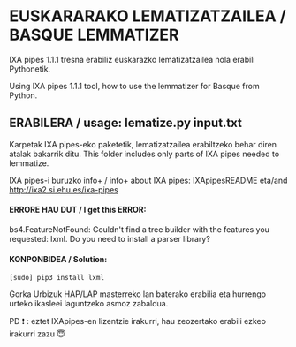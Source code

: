 # EUSKARARAKO LEMATIZATZAILEA / BASQUE LEMMATIZER

IXA pipes 1.1.1 tresna erabiliz euskarazko lematizatzailea nola erabili Pythonetik.

Using IXA pipes 1.1.1 tool, how to use the lemmatizer for Basque from Python.

## ERABILERA / usage: lematize.py input.txt

Karpetak IXA pipes-eko paketetik, lematizatzailea erabiltzeko behar diren atalak bakarrik ditu.
This folder includes only parts of IXA pipes needed to lemmatize.

IXA pipes-i buruzko info+ / info+ about IXA pipes: IXApipesREADME eta/and http://ixa2.si.ehu.es/ixa-pipes


#### ERRORE HAU DUT / I get this ERROR:

bs4.FeatureNotFound: Couldn't find a tree builder with the features you requested: lxml. Do you need to install a parser library?

#### KONPONBIDEA / Solution:
```
[sudo] pip3 install lxml
```

Gorka Urbizuk HAP/LAP masterreko lan baterako erabilia eta hurrengo urteko ikasleei laguntzeko asmoz zabaldua. 

PD :exclamation: : eztet IXApipes-en lizentzie irakurri, hau zeozertako erabili ezkeo irakurri zazu  :innocent:
